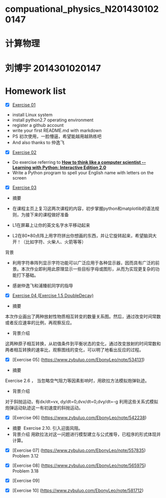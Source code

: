 # compuational_physics_N2014301020147
# 计算物理
# 刘博宇 2014301020147
# Homework list
- [x] [Exercise 01](https://github.com/EbonyLeo/compuational_physics_N2014301020147/edit/master/README.md)
- install Linux system 
- install python2.7 operating environment
- register a github account 
- write your first README.md with markdown 
- PS 初次使用，一脸懵逼，希望能越用越熟练吧
- And also thanks to 仲逸飞
- [x] [Exercise 02](https://github.com/EbonyLeo/compuational_physics_N2014301020147/blob/master/Exercise%2002)
- Do exercise referring to [**How to think like a computer scientist -- Learning with Python: Interactive Edition 2.0**](http://interactivepython.org/runestone/static/thinkcspy/index.html)
- Write a Python program to spell your English name with letters on the screen
- [x] [Exercise 03](https://www.zybuluo.com/EbonyLeo/note/512466)
* 摘要  

* 在课程主页上复习这两次课程的内容，初步掌握python和matplotlib的语法规则，为接下来的课程做好准备
* L1在屏幕上让你的英文名字水平移动起来
* L2在80*80点阵上用字符拼出你想画的东西，并让它旋转起来，希望脑洞大开！（比如字符、火柴人、火箭等等）

 背景  
* 利用字符串阵列显示字符功能可以广泛应用于各种显示器，因而具有广泛的前景。本次作业即利用此原理显示一些目标字母或图形，从而为实现更复杂的功能打下基础。
- 感谢仲逸飞和浦臻航同学的指导
- [x] [Exercise 04 (Exercise 1.5 DoubleDecay)](https://www.zybuluo.com/EbonyLeo/note/524987)
* 摘要

 本次作业画出了两种放射性物质相互转变的数量关系图。然后，通过改变时间常数或者反应速率的比例，再观察反应。

* 背景介绍

 这两种原子相互转换，从初值条件到平衡状态的变化，通过改变放射的时间常数和两者相互转换的速率比，观察图线的变化，可以明了地看出反应的过程。

- [x] [Exercise 05] (https://www.zybuluo.com/EbonyLeo/note/534131)

* 摘要

 Exercise 2.6 ， 当忽略空气阻力等因素影响时，用欧拉方法模拟炮弹轨迹。
 
* 背景介绍

 对于斜抛运动，有dx/dt=vx, dy/dt=0,dvx/dt=0,dvy/dt=-g 利用这些关系式模拟炮弹运动轨迹这一有初速度的斜抛运动。

- [x] [Exercise 06] (https://www.zybuluo.com/EbonyLeo/note/542238)
* 摘要
  Exercise 2.10. 引入迎面风阻。
* 背景介绍
 用欧拉法对这一问题进行模型建立与公式推导，已程序的形式体现并计算。
  
- [x] [Exercise 07] (https://www.zybuluo.com/EbonyLeo/note/557835)
  Problem 3.12 

- [x] [Exercise 08] (https://www.zybuluo.com/EbonyLeo/note/565975)
  Problem 3.18

- [x] [Exercise 09]

- [x] [Exercise 10] (https://www.zybuluo.com/EbonyLeo/note/581712)

